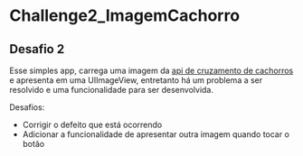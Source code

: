 # Challenge2_ImagemCachorro
## Desafio 2 
Esse simples app, carrega uma imagem da [api de cruzamento de cachorros](https://dog.ceo/api/breeds/image/random) e apresenta em uma UIImageView, entretanto há um problema a ser resolvido e uma funcionalidade para ser desenvolvida.

Desafios:
- Corrigir o defeito que está ocorrendo
- Adicionar a funcionalidade de apresentar outra imagem quando tocar o botão
